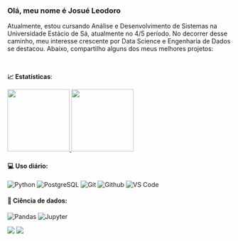 ### Olá, meu nome é Josué Leodoro 

Atualmente, estou cursando Análise e Desenvolvimento de Sistemas na Universidade Estácio de Sá, atualmente no 4/5 período. No decorrer desse caminho, meu interesse crescente por Data Science e Engenharia de Dados se destacou. Abaixo, compartilho alguns dos meus melhores projetos:

<br>

<b> :chart_with_upwards_trend: Estatísticas</b>:

<a href="https://github.com/JosueLeodoro">
  <img height="140em" src="https://github-readme-stats.vercel.app/api?username=JosueLeodoro&show_icons=true&theme=dark&include_commits=true"/>
</a>

<a href="https://github.com/JosueLeodoro">
  <img height="140em" src="https://github-readme-stats.vercel.app/api/top-langs/?username=JosueLeodoro&layout=compact&langs_count=8&theme=dark"/>
</a>

#### 💻 Uso diário:
 ![Python](https://img.shields.io/badge/-Python-black?style=flat-square&logo=Python)
 ![PostgreSQL](https://img.shields.io/badge/-PostgreSQL-black?style=flat-square&logo=PostgreSQL)
 ![Git](https://img.shields.io/badge/-Git-black?style=flat-square&logo=Git)
 ![Github](https://img.shields.io/badge/-Github-black?style=flat-square&logo=Github)
 ![VS Code](https://img.shields.io/badge/-VS%20Code-black?style=flat-square&logo=visual-studio-code)

 #### 🎲 Ciência de dados:
 ![Pandas](https://img.shields.io/badge/-Pandas-black?style=flat-square&logo=Pandas)
 ![Jupyter](https://img.shields.io/badge/-Jupyter-black?style=flat-square&logo=Jupyter)

 
<div> 
  
  <a href = "mailto:josueleodoro@outlook.com"><img src="https://img.shields.io/badge/Microsoft_Outlook-0078D4?style=for-the-badge&logo=microsoft-outlook&logoColor=white" target="_blank"></a>
  <a href="https://linkedin.com/in/josué-leodoro-31170520a" target="_blank"><img src="https://img.shields.io/badge/-LinkedIn-%230077B5?style=for-the-badge&logo=linkedin&logoColor=white" target="_blank"></a> 
  
</div>
